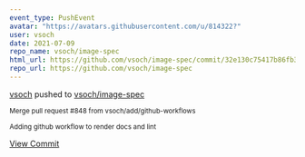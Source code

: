 ```yaml
---
event_type: PushEvent
avatar: "https://avatars.githubusercontent.com/u/814322?"
user: vsoch
date: 2021-07-09
repo_name: vsoch/image-spec
html_url: https://github.com/vsoch/image-spec/commit/32e130c75417b86fb31aa7b5e57b928442e46cf0
repo_url: https://github.com/vsoch/image-spec
---
```


<a href='https://github.com/vsoch' target='_blank'>vsoch</a> pushed to <a href='https://github.com/vsoch/image-spec' target='_blank'>vsoch/image-spec</a>

<small>Merge pull request #848 from vsoch/add/github-workflows

Adding github workflow to render docs and lint</small>

<a href='https://github.com/vsoch/image-spec/commit/32e130c75417b86fb31aa7b5e57b928442e46cf0' target='_blank'>View Commit</a>